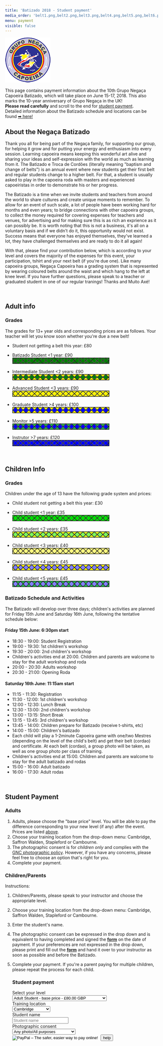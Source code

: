 ```yaml
---
title: 'Batizado 2018 - Student payment'
media_order: 'belt1.png,belt2.png,belt3.png,belt4.png,belt5.png,belt6.png,belt7.png,belt8.png,belt9.png,belt10.png,belt11.png,ibelt1.png,ibelt2.png,ibelt3.png,ibelt4.png,ibelt5.png,ibelt6.png,ibelt7.png,negaca.png,Photopolicyconsentform_2018.pdf'
menu: payment
visible: false
---
```


![](negaca.png)

This page contains payment information about the 10th Grupo Negaça Capoeira Batizado, which will take place on June 15-17, 2018. This also marks the 10-year anniversary of Grupo Negaça in the UK!  
**Please read carefully** and scroll to the end for [student payment](#pay).  
Detailed information about the Batizado schedule and locations can be found [➡ here!](/batizado2018)

## About the Negaça Batizado

Thank you all for being part of the Negaça family, for supporting our group, for helping it grow and for putting your energy and enthusiasm into every session. Learning capoeira means keeping this wonderful art alive and sharing your ideas and self-expression with the world as much as learning from it. The Batizado e Troca de Cordões (literally meaning "baptism and change of belts") is an annual event where new students get their first belt and regular students change to a higher belt. For that, a student is usually asked to play in the capoeira roda with masters and experienced capoeiristas in order to demonstrate his or her progress.

The Batizado is a time when we invite students and teachers from around the world to share cultures and create unique moments to remember. To allow for an event of such scale, a lot of people have been working hard for months and even years; to bridge connections with other capoeira groups, to collect the money required for covering expenses for teachers and venues, for advertising and for making sure this is as rich an exprience as it can possibly be. It is worth noting that this is not a business, it's all on a voluntary basis and if we didn't do it, this opportunity would not exist. Success means that everyone has enjoyed themselves, they've learned a lot, they have challenged themselves and are ready to do it all again!

With that, please find your contribution below, which is according to your level and covers the majority of the expenses for this event, your participation, tshirt and your next belt (if you're due one). Like many capoeira groups, Negaça Capoeira has a grading system that is represented by wearing coloured belts around the waist and which hang to the left at knee level. If you have further questions, please speak to a teacher or graduated student in one of our regular tranings! Thanks and Muito Axé!
  
&nbsp;
&nbsp;
  
<a name="adultgrades"></a>
## Adult info

### Grades

The grades for 13+ year olds and corresponding prices are as follows. Your teacher will let you know soon whether you're due a new belt!

- Student not getting a belt this year: £80  

- Batizado Student <1 year: £90  
![](belt1.png)

- Intermediate Student <2 years: £90  
![](belt2.png)

- Advanced Student <3 years: £90  
![](belt3.png)

- Graduate Student >4 years: £100  
![](belt4.png)

- Monitor >5 years: £110  
![](belt5.png)

- Instrutor >7 years: £120  
![](belt6.png)
  
&nbsp;
&nbsp;
  
## Children Info
### Grades

Children under the age of 13 have the following grade system and prices:  

- Child student not getting a belt this year: £30  

- Child student <1 year: £35  
![](ibelt1.png)  

- Child student <2 years: £35  
![](ibelt2.png)  

- Child student <3 years: £40  
![](ibelt3.png)  

- Child student <4 years: £45  
![](ibelt4.png)  

- Child student <5 years: £45  
![](ibelt5.png)  

### Batizado Schedule and Activities

The Batizado will develop over three days; children's activities are planned for Friday 15th June and Saturday 16th June, following the tentative schedule below:

#### Friday 15th June: 6:30pm start

* 18:30 - 19:00: Student Registration
* 19:00 - 19:30: 1st children's workshop
* 19:30 - 20:00: 2nd children's workshop
* Children's activities end at 20:00. Children and parents are walcome to stay for the adult workshop and roda
* 20:00 - 20:30: Adults workshop
* 20:30 - 21:00: Opening Roda

#### Saturday 16th June: 11:15am start

* 11:15 - 11:30: Registration
* 11:30 - 12:00: 1st children's workshop
* 12:00 - 12:30: Lunch Break
* 12:30 - 13:00: 2nd children's workshop
* 13:00 - 13:15: Short Break
* 13:15 - 13:45: 3rd children's workshop
* 13:45 - 14:00: Children prepare for Batizado (receive t-shirts, etc)
* 14:00 - 15:00: Children's batizado
* Each child will play a 1-2minute Capoeira game with one/two Mestres (depending on the level of the child's belt) and get their belt (cordao) and certificate. At each belt (cordao), a group photo will be taken, as well as one group photo per class of training.
* Children's activities end at 15:00. Children and parents are walcome to stay for the adult batizado and rodas
* 15:00 - 16:00: Adult batizado
* 16:00 - 17:30: Adult rodas
  
&nbsp;
&nbsp;
  
## Student Payment

### Adults
1. Adults, please choose the "base price" level. You will be able to pay the difference corresponding to your new level (if any) after the event. Prices are listed [above](#adultgrades).
2. Choose your training location from the drop-down menu: Cambridge, Saffron Walden, Stapleford or Cambourne.
3. The photographic consent is for *children only* and complies with the [GNC photographic policy](Photopolicyconsentform_2018.pdf?target=_blank). However, if you have any concerns, please feel free to choose an option that's right for you.
4. Complete your payment.

### Children/Parents
Instructions:  
1. Children/Parents, please speak to your instructor and choose the appropriate level.
2. Choose your training location from the drop-down menu: Cambridge, Saffron Walden, Stapleford or Cambourne.
4. Enter the student's name.
5. The photographic consent can be expressed in the drop down and is equivalent to having completed and signed the [**form**](Photopolicyconsentform_2018.pdf?target=_blank) on the date of payment. If your preferences are not expressed in the drop down, please print and fill out the [**form**](Photopolicyconsentform_2018.pdf?target=_blank) and hand it over to your instructor as soon as possible and before the Batizado.
6. Complete your payment. If you're a parent paying for multiple children, please repeat the process for each child.

    <div class="row" id="pay">
        <div class="col-md-8">
            <div class="panel panel-primary">
                <div class="panel-heading">
                    <h3>Student payment</h3>
                </div>
                <div class="panel-body">
                    <form class="form-horizontal" action="https://www.paypal.com/cgi-bin/webscr" method="post" target="_blank">
                        <input type="hidden" name="on0" value="Select ticket">
                        <input type="hidden" name="on1" value="Training location">
                        <input type="hidden" name="on2" value="Student name">
                        <input type="hidden" name="on3" value="Photographic consent">
                        <input type="hidden" name="cmd" value="_s-xclick">
                        <input type="hidden" name="hosted_button_id" value="85TMWEY245EZ6">
                        <input type="hidden" name="currency_code" value="GBP">
                        <div class="form-group">
                            <label for="os0" class="col-sm-4 control-label">Select your level</label>
                            <div class="col-sm-8">
                                <select class="form-control" name="os0" id="os0">
                                    <option value="Adult Student - base price -">Adult Student - base price - £80.00 GBP</option>
                                    <option value="Child Student - not getting a belt -">Child Student - not getting a belt - £30.00 GBP</option>
                                    <option value="Child Student - getting 1st/2nd belt -">Child Student - getting 1st/2nd belt - £35.00 GBP</option>
                                    <option value="Child Student - getting 3rd belt -">Child Student - getting 3rd belt - £40.00 GBP</option>
                                    <option value="Child Student - getting 4th/5th belt -">Child Student - getting 4th/5th belt - £45.00 GBP</option>
                                </select>
                            </div>
                        </div>
                        <div class="form-group">
                            <label for="os1" class="col-sm-4 control-label">Training location</label>
                            <div class="col-sm-8">
                                <select class="form-control" name="os1" id="os1">
                                    <option value="Cambridge">Cambridge </option>
                                    <option value="Saffron Walden">Saffron Walden </option>
                                    <option value="Stapleford">Stapleford </option>
                                    <option value="Cambourne">Cambourne </option>
                                    <option value="Bishops Stortford">Bishops Stortford</option>
                                </select>
                            </div>
                        </div>
                        <div class="form-group">
                            <label for="os2" class="col-sm-4 control-label">Student name</label>
                            <div class="col-sm-8">
                                <input type="text" name="os2" id="os2" class="form-control" maxlength="200" placeholder="Student name">
                            </div>
                        </div>
                        <div class="form-group">
                            <label for="os3" class="col-sm-4 control-label">Photographic consent</label>
                            <div class="col-sm-8">
                                <select class="form-control" name="os3" id="os3">
                                    <option value="Any photo/All purposes">Any photo/All purposes</option>
                                    <option value="Group photos only/All purposes">Group photos only/All purposes</option>
                                    <option value="Any photo/No social media">Any photo/No social media</option>
                                    <option value="I will complete the form">I will complete the form</option>
                                </select>
                            </div>
                        </div>
                        <div class="form-group">
                            <label for="btn_buy" class="col-sm-4 control-label"> </label>
                            <div class="col-sm-8">
                                <input type="image" id="btn_buy" src="https://www.paypalobjects.com/en_GB/i/btn/btn_paynowCC_LG.gif" border="0" name="submit" alt="PayPal – The safer, easier way to pay online!">
                                <img alt="" border="0" src="https://www.paypalobjects.com/en_GB/i/scr/pixel.gif" width="1" height="1">
                                <button id="popover-help" type="button" class="btn btn-link pull-right" data-container="body" data-toggle="popover" data-placement="bottom" data-content="Having trouble paying with PayPal? Try clearing your browser cookies or open an icognito window and try again. Email us at negaca@capoeiracambridge.co.uk if you are unable to pay.">help</button>
                            </div>
                        </div>
                    </form>
                </div> <!-- panel body -->
            </div> <!-- panel -->
        </div> <!-- col -->
    </div> <!-- row -->


